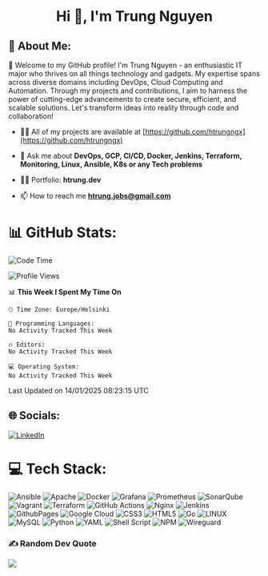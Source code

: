 <h1 align="center">Hi 👋, I'm Trung Nguyen</h1>

## 💫 About Me:
👋 Welcome to my GitHub profile! I'm Trung Nguyen - an enthusiastic IT major who thrives on all things technology and gadgets. My expertise spans across diverse domains including DevOps, Cloud Computing and Automation. Through my projects and contributions, I aim to harness the power of cutting-edge advancements to create secure, efficient, and scalable solutions. Let's transform ideas into reality through code and collaboration!<br>


- 👨‍💻 All of my projects are available at [https://github.com/htrungngx](https://github.com/htrungngx)

- 💬 Ask me about **DevOps, GCP, CI/CD, Docker, Jenkins, Terraform, Monitoring, Linux, Ansible, K8s or any Tech problems**

- 👨‍💻 Portfolio: **htrung.dev**

- 📫 How to reach me **htrung.jobs@gmail.com** 


# 📊 GitHub Stats:
<!--START_SECTION:waka-->
![Code Time](http://img.shields.io/badge/Code%20Time-235%20hrs%207%20mins-blue)

![Profile Views](http://img.shields.io/badge/Profile%20Views-5-blue)

📊 **This Week I Spent My Time On** 

```text
🕑︎ Time Zone: Europe/Helsinki

💬 Programming Languages: 
No Activity Tracked This Week

🔥 Editors: 
No Activity Tracked This Week

💻 Operating System: 
No Activity Tracked This Week
```


 Last Updated on 14/01/2025 08:23:15 UTC
<!--END_SECTION:waka-->


## 🌐 Socials:
[![LinkedIn](https://img.shields.io/badge/LinkedIn-%230077B5.svg?logo=linkedin&logoColor=white)](https://linkedin.com/in/hoangtrungcva) 

# 💻 Tech Stack:
![Ansible](https://img.shields.io/badge/ansible-%231A1918.svg?style=flat-square&logo=ansible&logoColor=white) ![Apache](https://img.shields.io/badge/apache-%23D42029.svg?style=flat-square&logo=apache&logoColor=white) ![Docker](https://img.shields.io/badge/docker-%230db7ed.svg?style=flat-square&logo=docker&logoColor=white) ![Grafana](https://img.shields.io/badge/grafana-%23F46800.svg?style=flat-square&logo=grafana&logoColor=white) ![Prometheus](https://img.shields.io/badge/Prometheus-E6522C?style=flat-square&logo=Prometheus&logoColor=white) ![SonarQube](https://img.shields.io/badge/SonarQube-black?style=flat-square&logo=sonarqube&logoColor=4E9BCD) ![Vagrant](https://img.shields.io/badge/vagrant-%231563FF.svg?style=flat-square&logo=vagrant&logoColor=white) ![Terraform](https://img.shields.io/badge/terraform-%235835CC.svg?style=flat-square&logo=terraform&logoColor=white) ![GitHub Actions](https://img.shields.io/badge/github%20actions-%232671E5.svg?style=flat-square&logo=githubactions&logoColor=white) ![Nginx](https://img.shields.io/badge/nginx-%23009639.svg?style=flat-square&logo=nginx&logoColor=white) ![Jenkins](https://img.shields.io/badge/jenkins-%232C5263.svg?style=flat-square&logo=jenkins&logoColor=white) ![GithubPages](https://img.shields.io/badge/github%20pages-121013?style=flat-square&logo=github&logoColor=white) ![Google Cloud](https://img.shields.io/badge/GoogleCloud-%234285F4.svg?style=flat-square&logo=google-cloud&logoColor=white) ![CSS3](https://img.shields.io/badge/css3-%231572B6.svg?style=flat-square&logo=css3&logoColor=white) ![HTML5](https://img.shields.io/badge/html5-%23E34F26.svg?style=flat-square&logo=html5&logoColor=white) ![Go](https://img.shields.io/badge/go-%2300ADD8.svg?style=flat-square&logo=go&logoColor=white) ![LINUX](https://img.shields.io/badge/Linux-FCC624?style=flat-square&logo=linux&logoColor=black) ![MySQL](https://img.shields.io/badge/mysql-%2300f.svg?style=flat-square&logo=mysql&logoColor=white) ![Python](https://img.shields.io/badge/python-3670A0?style=flat-square&logo=python&logoColor=ffdd54) ![YAML](https://img.shields.io/badge/yaml-%23ffffff.svg?style=flat-square&logo=yaml&logoColor=151515) ![Shell Script](https://img.shields.io/badge/shell_script-%23121011.svg?style=flat-square&logo=gnu-bash&logoColor=white) ![NPM](https://img.shields.io/badge/NPM-%23CB3837.svg?style=flat-square&logo=npm&logoColor=white) ![Wireguard](https://img.shields.io/badge/wireguard-%2388171A.svg?style=flat-square&logo=wireguard&logoColor=white)

### ✍️ Random Dev Quote
![](https://quotes-github-readme.vercel.app/api?type=horizontal&theme=tokyonight)

